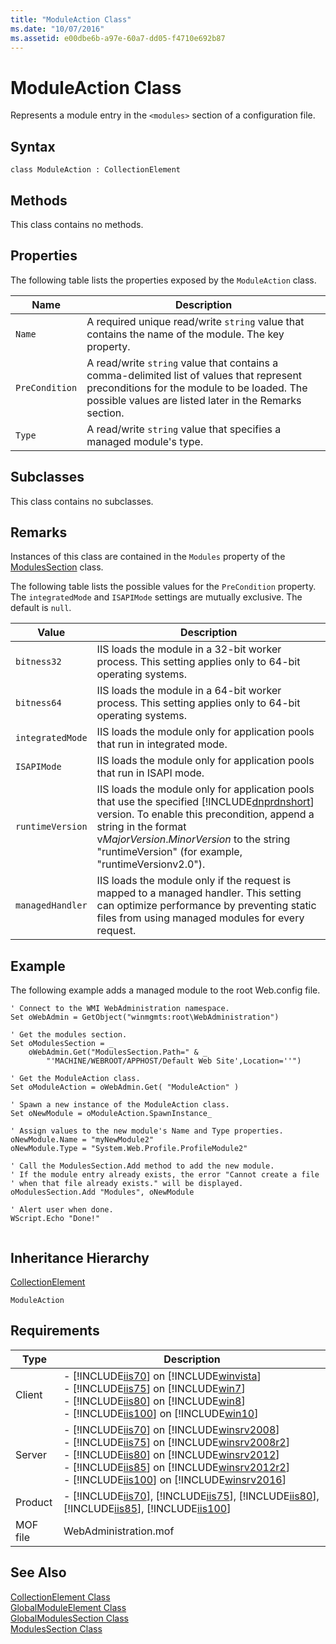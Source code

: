 ```yaml
---
title: "ModuleAction Class"
ms.date: "10/07/2016"
ms.assetid: e00dbe6b-a97e-60a7-dd05-f4710e692b87
---
```

# ModuleAction Class
Represents a module entry in the `<modules>` section of a configuration file.  
  
## Syntax  
  
```vbs  
class ModuleAction : CollectionElement  
```  
  
## Methods  
 This class contains no methods.  
  
## Properties  
 The following table lists the properties exposed by the `ModuleAction` class.  
  
|Name|Description|  
|----------|-----------------|  
|`Name`|A required unique read/write `string` value that contains the name of the module. The key property.|  
|`PreCondition`|A read/write `string` value that contains a comma-delimited list of values that represent preconditions for the module to be loaded. The possible values are listed later in the Remarks section.|  
|`Type`|A read/write `string` value that specifies a managed module's type.|  
  
## Subclasses  
 This class contains no subclasses.  
  
## Remarks  
 Instances of this class are contained in the `Modules` property of the [ModulesSection](../wmi-provider/modulessection-class.md) class.  
  
 The following table lists the possible values for the `PreCondition` property. The `integratedMode` and `ISAPIMode` settings are mutually exclusive. The default is `null`.  
  
|Value|Description|  
|-----------|-----------------|  
|`bitness32`|IIS loads the module in a 32-bit worker process. This setting applies only to 64-bit operating systems.|  
|`bitness64`|IIS loads the module in a 64-bit worker process. This setting applies only to 64-bit operating systems.|  
|`integratedMode`|IIS loads the module only for application pools that run in integrated mode.|  
|`ISAPIMode`|IIS loads the module only for application pools that run in ISAPI mode.|  
|`runtimeVersion`|IIS loads the module only for application pools that use the specified [!INCLUDE[dnprdnshort](../wmi-provider/includes/dnprdnshort-md.md)] version. To enable this precondition, append a string in the format v*MajorVersion*.*MinorVersion* to the string "runtimeVersion" (for example, "runtimeVersionv2.0").|  
|`managedHandler`|IIS loads the module only if the request is mapped to a managed handler. This setting can optimize performance by preventing static files from using managed modules for every request.|  
  
## Example  
 The following example adds a managed module to the root Web.config file.  
  
```  
' Connect to the WMI WebAdministration namespace.  
Set oWebAdmin = GetObject("winmgmts:root\WebAdministration")  
  
' Get the modules section.  
Set oModulesSection = _  
    oWebAdmin.Get("ModulesSection.Path=" & _  
        "'MACHINE/WEBROOT/APPHOST/Default Web Site',Location=''")  
  
' Get the ModuleAction class.  
Set oModuleAction = oWebAdmin.Get( "ModuleAction" )  
  
' Spawn a new instance of the ModuleAction class.  
Set oNewModule = oModuleAction.SpawnInstance_  
  
' Assign values to the new module's Name and Type properties.  
oNewModule.Name = "myNewModule2"  
oNewModule.Type = "System.Web.Profile.ProfileModule2"  
  
' Call the ModulesSection.Add method to add the new module.  
' If the module entry already exists, the error "Cannot create a file  
' when that file already exists." will be displayed.  
oModulesSection.Add "Modules", oNewModule  
  
' Alert user when done.  
WScript.Echo "Done!"  
  
```  
  
## Inheritance Hierarchy  
 [CollectionElement](../wmi-provider/collectionelement-class.md)  
  
 `ModuleAction`  
  
## Requirements  
  
|Type|Description|  
|----------|-----------------|  
|Client|-   [!INCLUDE[iis70](../wmi-provider/includes/iis70-md.md)] on [!INCLUDE[winvista](../wmi-provider/includes/winvista-md.md)]<br />-   [!INCLUDE[iis75](../wmi-provider/includes/iis75-md.md)] on [!INCLUDE[win7](../wmi-provider/includes/win7-md.md)]<br />-   [!INCLUDE[iis80](../wmi-provider/includes/iis80-md.md)] on [!INCLUDE[win8](../wmi-provider/includes/win8-md.md)]<br />-   [!INCLUDE[iis100](../wmi-provider/includes/iis100-md.md)] on [!INCLUDE[win10](../wmi-provider/includes/win10-md.md)]|  
|Server|-   [!INCLUDE[iis70](../wmi-provider/includes/iis70-md.md)] on [!INCLUDE[winsrv2008](../wmi-provider/includes/winsrv2008-md.md)]<br />-   [!INCLUDE[iis75](../wmi-provider/includes/iis75-md.md)] on [!INCLUDE[winsrv2008r2](../wmi-provider/includes/winsrv2008r2-md.md)]<br />-   [!INCLUDE[iis80](../wmi-provider/includes/iis80-md.md)] on [!INCLUDE[winsrv2012](../wmi-provider/includes/winsrv2012-md.md)]<br />-   [!INCLUDE[iis85](../wmi-provider/includes/iis85-md.md)] on [!INCLUDE[winsrv2012r2](../wmi-provider/includes/winsrv2012r2-md.md)]<br />-   [!INCLUDE[iis100](../wmi-provider/includes/iis100-md.md)] on [!INCLUDE[winsrv2016](../wmi-provider/includes/winsrv2016-md.md)]|  
|Product|-   [!INCLUDE[iis70](../wmi-provider/includes/iis70-md.md)], [!INCLUDE[iis75](../wmi-provider/includes/iis75-md.md)], [!INCLUDE[iis80](../wmi-provider/includes/iis80-md.md)], [!INCLUDE[iis85](../wmi-provider/includes/iis85-md.md)], [!INCLUDE[iis100](../wmi-provider/includes/iis100-md.md)]|  
|MOF file|WebAdministration.mof|  
  
## See Also  
 [CollectionElement Class](../wmi-provider/collectionelement-class.md)   
 [GlobalModuleElement Class](../wmi-provider/globalmoduleelement-class.md)   
 [GlobalModulesSection Class](../wmi-provider/globalmodulessection-class.md)   
 [ModulesSection Class](../wmi-provider/modulessection-class.md)

